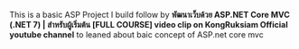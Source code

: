 This is a basic ASP Project I build follow by **พัฒนาเว็บด้วย ASP.NET Core MVC (.NET 7) | สำหรับผู้เริ่มต้น [FULL COURSE] video clip on KongRuksiam Official youtube channel** to leaned about baic concept of ASP.net core mvc

